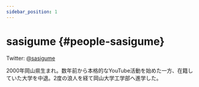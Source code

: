 ```yaml
---
sidebar_position: 1
---
```


# sasigume {#people-sasigume}
Twitter: [@sasigume](https://twitter.com/sasigume "Twitterアカウント")

2000年岡山県生まれ。数年前から本格的なYouTube活動を始めた一方、在籍していた大学を中退。2度の浪人を経て岡山大学工学部へ進学した。
